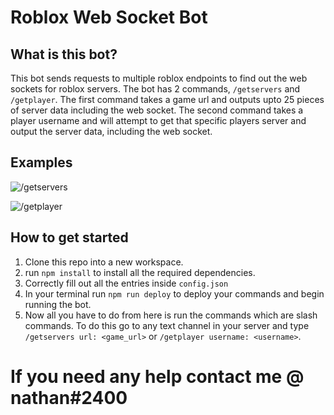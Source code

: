 # Roblox Web Socket Bot

## What is this bot?
This bot sends requests to multiple roblox endpoints to find out the web sockets for roblox servers. The bot has 2 commands, `/getservers` and `/getplayer`. The first command takes a game url and outputs upto 25 pieces of server data including the web socket. The second command takes a player username and will attempt to get that specific players server and output the server data, including the web socket.

## Examples
![/getservers](https://user-images.githubusercontent.com/79481053/204273185-3a09640a-25ab-4ebc-8446-d2c174bdd773.png)


![/getplayer](https://user-images.githubusercontent.com/79481053/204272946-893e4aad-aa1d-44b9-b7f7-57639d69feba.png)


## How to get started
1. Clone this repo into a new workspace.
2. run `npm install` to install all the required dependencies.
3. Correctly fill out all the entries inside `config.json`
4. In your terminal run `npm run deploy` to deploy your commands and begin running the bot.
5. Now all you have to do from here is run the commands which are slash commands. To do this go to any text channel in your server and type `/getservers url: <game_url>` or `/getplayer username: <username>`.

# If you need any help contact me @ nathan#2400
